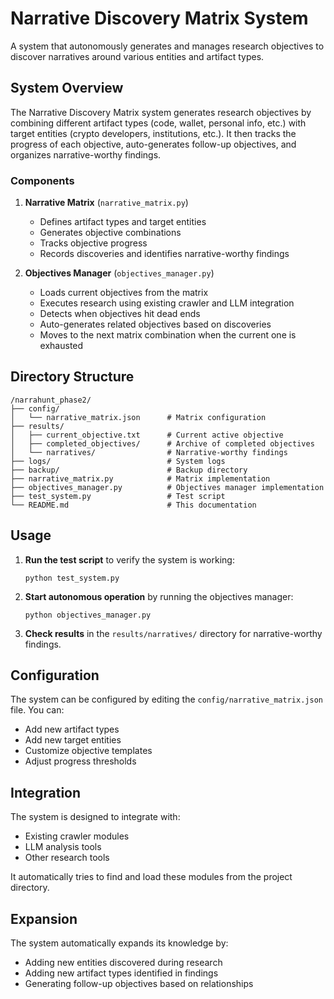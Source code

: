 # Narrative Discovery Matrix System

A system that autonomously generates and manages research objectives to discover narratives around various entities and artifact types.

## System Overview

The Narrative Discovery Matrix system generates research objectives by combining different artifact types (code, wallet, personal info, etc.) with target entities (crypto developers, institutions, etc.). It then tracks the progress of each objective, auto-generates follow-up objectives, and organizes narrative-worthy findings.

### Components

1. **Narrative Matrix** (`narrative_matrix.py`)
   - Defines artifact types and target entities
   - Generates objective combinations
   - Tracks objective progress
   - Records discoveries and identifies narrative-worthy findings

2. **Objectives Manager** (`objectives_manager.py`)
   - Loads current objectives from the matrix
   - Executes research using existing crawler and LLM integration
   - Detects when objectives hit dead ends
   - Auto-generates related objectives based on discoveries
   - Moves to the next matrix combination when the current one is exhausted

## Directory Structure

```
/narrahunt_phase2/
├── config/
│   └── narrative_matrix.json      # Matrix configuration
├── results/
│   ├── current_objective.txt      # Current active objective
│   ├── completed_objectives/      # Archive of completed objectives
│   └── narratives/                # Narrative-worthy findings
├── logs/                          # System logs
├── backup/                        # Backup directory
├── narrative_matrix.py            # Matrix implementation
├── objectives_manager.py          # Objectives manager implementation
├── test_system.py                 # Test script
└── README.md                      # This documentation
```

## Usage

1. **Run the test script** to verify the system is working:
   ```
   python test_system.py
   ```

2. **Start autonomous operation** by running the objectives manager:
   ```
   python objectives_manager.py
   ```

3. **Check results** in the `results/narratives/` directory for narrative-worthy findings.

## Configuration

The system can be configured by editing the `config/narrative_matrix.json` file. You can:

- Add new artifact types
- Add new target entities
- Customize objective templates
- Adjust progress thresholds

## Integration

The system is designed to integrate with:
- Existing crawler modules
- LLM analysis tools
- Other research tools

It automatically tries to find and load these modules from the project directory.

## Expansion

The system automatically expands its knowledge by:
- Adding new entities discovered during research
- Adding new artifact types identified in findings
- Generating follow-up objectives based on relationships